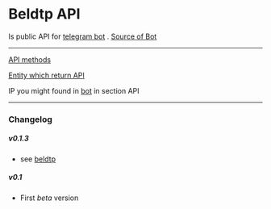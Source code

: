 Beldtp API
====== 
Is public API for [telegram bot](http://t.me/beldtp_bot) . [Source of Bot](https://github.com/ilyukou/beldtp)
___

[API methods](https://github.com/ilyukou/beldtp-api/tree/master/docs/API.md)

[Entity which return API](https://github.com/ilyukou/beldtp-api/tree/master/docs/ENTITY.md)

IP you might found in [bot](http://t.me/beldtp_bot) in section API
___
### Changelog
##### v0.1.3
* see [beldtp](https://github.com/ilyukou/beldtp)

##### v0.1
* First _beta_ version
